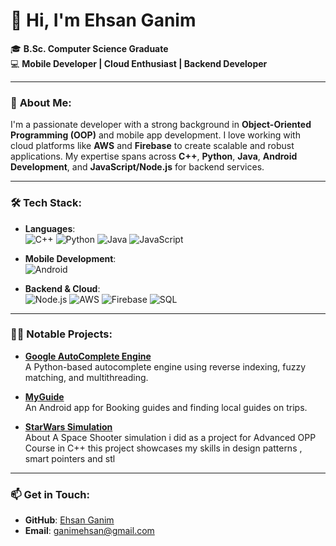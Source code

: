 # 👋 Hi, I'm **Ehsan Ganim** 

🎓 **B.Sc. Computer Science Graduate**  
💻 **Mobile Developer | Cloud Enthusiast | Backend Developer**  

---

### 🚀 **About Me:**
I'm a passionate developer with a strong background in **Object-Oriented Programming (OOP)** and mobile app development. I love working with cloud platforms like **AWS** and **Firebase** to create scalable and robust applications. My expertise spans across **C++**, **Python**, **Java**, **Android Development**, and **JavaScript/Node.js** for backend services.

---

### 🛠️ **Tech Stack:**

- **Languages**:  
  ![C++](https://img.shields.io/badge/-C++-00599C?logo=c%2B%2B&logoColor=white) 
  ![Python](https://img.shields.io/badge/-Python-3776AB?logo=python&logoColor=white) 
  ![Java](https://img.shields.io/badge/-Java-007396?logo=java&logoColor=white)
  ![JavaScript](https://img.shields.io/badge/-JavaScript-F7DF1E?logo=javascript&logoColor=black)

- **Mobile Development**:  
  ![Android](https://img.shields.io/badge/-Android-3DDC84?logo=android&logoColor=white)

- **Backend & Cloud**:  
  ![Node.js](https://img.shields.io/badge/-Node.js-339933?logo=node.js&logoColor=white) 
  ![AWS](https://img.shields.io/badge/-AWS-232F3E?logo=amazon-aws&logoColor=white)
  ![Firebase](https://img.shields.io/badge/-Firebase-FFCA28?logo=firebase&logoColor=black)
  ![SQL](https://img.shields.io/badge/-SQL-4479A1?logo=mysql&logoColor=white)

---

### 🧑‍💻 **Notable Projects**:

- **[Google AutoComplete Engine](https://github.com/Ehsanganem/GoogleAutoComplete)**  
  A Python-based autocomplete engine using reverse indexing, fuzzy matching, and multithreading.

- **[MyGuide](https://github.com/Ehsanganem/myguide)**  
  An Android app for Booking guides and finding local guides on trips.
- **[StarWars Simulation](https://github.com/Ehsanganem/StarWarsSimulation)**  
  About
A Space Shooter simulation i did as a project for Advanced OPP Course in C++ this project showcases my skills in design patterns , smart pointers and stl
---

### 📫 **Get in Touch**:
- **GitHub**: [Ehsan Ganim](https://github.com/Ehsanganem)
- **Email**: ganimehsan@gmail.com
